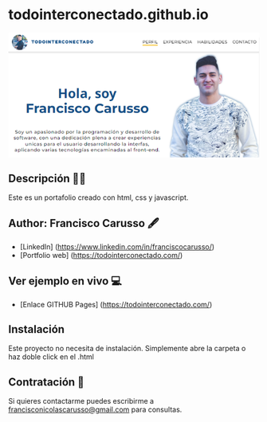 # todointerconectado.github.io
<p align="center">
   <img align="center" src="/CSS/img/miniatura_2.png" 
   alt="Layout preview for the Todointerconectado page"/>
</p>

## Descripción 👨‍💼
Este es un portafolio creado con html, css y javascript.

## Author: Francisco Carusso 🖋 

* [LinkedIn] (https://www.linkedin.com/in/franciscocarusso/)
* [Portfolio web] (https://todointerconectado.com/)

## Ver ejemplo en vivo 💻
- [Enlace GITHUB Pages] (https://todointerconectado.com/)

## Instalación 
Este proyecto no necesita de instalación. Simplemente abre la carpeta o haz doble click en el .html

## Contratación 📧
Si quieres contactarme puedes escribirme a francisconicolascarusso@gmail.com para consultas.
